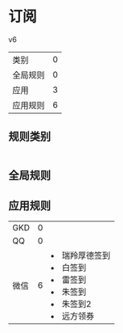 # 订阅

v6

|||
| - |:-:|
|类别|0|
|全局规则|0|
|应用|3|
|应用规则|6|

## 规则类别

|||
| - |:-:|


## 全局规则



## 应用规则

||||
| - |:-:|-|
|GKD|0||
|QQ|0||
|微信|6|<li>瑞羚厚德签到<li>白签到<li>雷签到<li>朱签到<li>朱签到2<li>远方领券|
